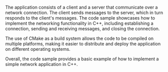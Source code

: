 The application consists of a client and a server that communicate over a network connection. The client sends messages to the server, which in turn responds to the client's messages. The code sample showcases how to implement the networking functionality in C++, including establishing a connection, sending and receiving messages, and closing the connection.

The use of CMake as a build system allows the code to be compiled on multiple platforms, making it easier to distribute and deploy the application on different operating systems.

Overall, the code sample provides a basic example of how to implement a simple network application in C++.
